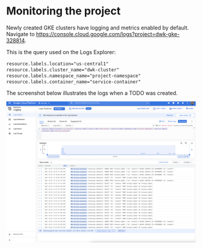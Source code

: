 # Monitoring the project

Newly created GKE clusters have logging and metrics enabled by default. Navigate to https://console.cloud.google.com/logs?project=dwk-gke-328814.

This is the query used on the Logs Explorer:
```
resource.labels.location="us-central1" resource.labels.cluster_name="dwk-cluster" resource.labels.namespace_name="project-namespace" resource.labels.container_name="service-container"
```
The screenshot below illustrates the logs when a TODO was created.

![log](./3_10.png)

